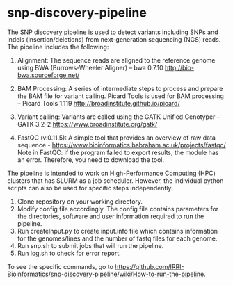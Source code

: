 # snp-discovery-pipeline

The SNP discovery pipeline is used to detect variants including SNPs and indels (insertion/deletions) from next-generation sequencing (NGS) reads. The pipeline includes the following:
  
  1) Alignment: The sequence reads are aligned to the reference genome using BWA (Burrows-Wheeler Aligner) – bwa 0.7.10 http://bio-bwa.sourceforge.net/ 
  
  2) BAM Processing: A series of intermediate steps to process and prepare the BAM file for variant calling. Picard Tools is used for BAM processing – Picard Tools 1.119 http://broadinstitute.github.io/picard/ 
  
  3) Variant calling: Variants are called using the GATK Unified Genotyper – GATK 3.2-2 https://www.broadinstitute.org/gatk/ 

  4) FastQC (v.0.11.5): A simple tool that provides an overview of raw data sequence - https://www.bioinformatics.babraham.ac.uk/projects/fastqc/
     Note in FastQC: if the program failed to export results, the module has an error. Therefore, you need to download the tool.

The pipeline is intended to work on High-Performance Computing (HPC) clusters that has SLURM as a job scheduler. However, the individual python scripts can also be used for specific steps independently. 

1. Clone repository on your working directory. 
2. Modify config file accordingly. The config file contains parameters for the directories, software and user information required to run the pipeline. 
3. Run createInput.py to create input.info file which contains information for the genomes/lines and the number of fastq files for each genome. 
4. Run snp.sh to submit jobs that will run the pipeline. 
5. Run log.sh to check for error report. 

To see the specific commands, go to https://github.com/IRRI-Bioinformatics/snp-discovery-pipeline/wiki/How-to-run-the-pipeline.
